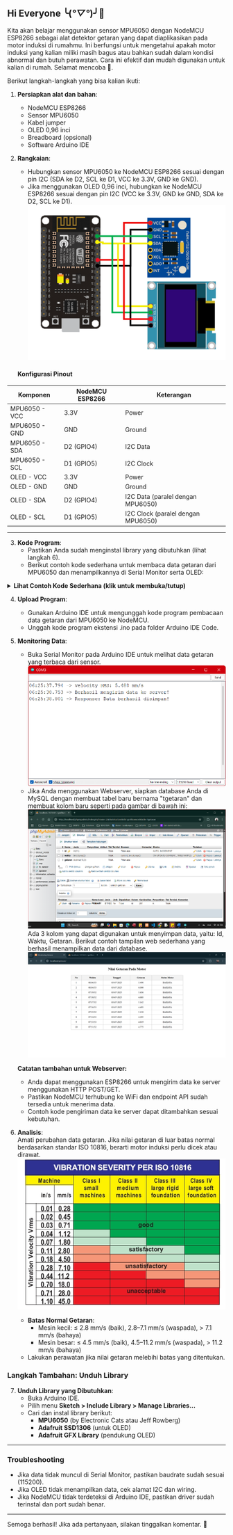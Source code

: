 ## Hi Everyone ╰(*°▽°*)╯🍉

Kita akan belajar menggunakan sensor MPU6050 dengan NodeMCU ESP8266 sebagai alat detektor getaran yang dapat diaplikasikan pada motor induksi di rumahmu. Ini berfungsi untuk mengetahui apakah motor induksi yang kalian miliki masih bagus atau bahkan sudah dalam kondisi abnormal dan butuh perawatan. Cara ini efektif dan mudah digunakan untuk kalian di rumah. Selamat mencoba 🥐.

Berikut langkah-langkah yang bisa kalian ikuti:
1. **Persiapkan alat dan bahan**:  
    - NodeMCU ESP8266  
    - Sensor MPU6050  
    - Kabel jumper  
    - OLED 0,96 inci  
    - Breadboard (opsional)  
    - Software Arduino IDE

2. **Rangkaian**:  
    - Hubungkan sensor MPU6050 ke NodeMCU ESP8266 sesuai dengan pin I2C (SDA ke D2, SCL ke D1, VCC ke 3.3V, GND ke GND).
    - Jika menggunakan OLED 0,96 inci, hubungkan ke NodeMCU ESP8266 sesuai dengan pin I2C (VCC ke 3.3V, GND ke GND, SDA ke D2, SCL ke D1).
    ![rangkaian](img/img.png)
    #### Konfigurasi Pinout

| Komponen        | NodeMCU ESP8266 | Keterangan      |
|-----------------|-----------------|-----------------|
| MPU6050 - VCC   | 3.3V            | Power           |
| MPU6050 - GND   | GND             | Ground          |
| MPU6050 - SDA   | D2 (GPIO4)      | I2C Data        |
| MPU6050 - SCL   | D1 (GPIO5)      | I2C Clock       |
| OLED - VCC      | 3.3V            | Power           |
| OLED - GND      | GND             | Ground          |
| OLED - SDA      | D2 (GPIO4)      | I2C Data (paralel dengan MPU6050) |
| OLED - SCL      | D1 (GPIO5)      | I2C Clock (paralel dengan MPU6050) |

---

3. **Kode Program**:  
    - Pastikan Anda sudah menginstal library yang dibutuhkan (lihat langkah 6).
    - Berikut contoh kode sederhana untuk membaca data getaran dari MPU6050 dan menampilkannya di Serial Monitor serta OLED:

<details>
<summary><strong>Lihat Contoh Kode Sederhana (klik untuk membuka/tutup)</strong></summary>

```cpp
#include <Wire.h>
#include <Adafruit_GFX.h>
#include <Adafruit_SSD1306.h>

#define MPU6050_ADDR 0x68
Adafruit_SSD1306 display(128, 64, &Wire, -1);

void setup() {
    Wire.begin();
    Serial.begin(115200);

    // Inisialisasi OLED
    if (!display.begin(SSD1306_SWITCHCAPVCC, 0x3C)) {
        Serial.println(F("OLED gagal (OLED failed)"));
        while (1);
    }
    display.clearDisplay();
    display.setTextSize(1);
    display.setTextColor(SSD1306_WHITE);

    // Inisialisasi MPU6050
    Wire.beginTransmission(MPU6050_ADDR);
    Wire.write(0x6B); // Register power management
    Wire.write(0);
    Wire.endTransmission();
}

void loop() {
    int16_t ax, ay, az;
    Wire.beginTransmission(MPU6050_ADDR);
    Wire.write(0x3B);
    Wire.endTransmission(false);
    Wire.requestFrom(MPU6050_ADDR, 6);
    ax = Wire.read() << 8 | Wire.read();
    ay = Wire.read() << 8 | Wire.read();
    az = Wire.read() << 8 | Wire.read();

    // Nilai getaran di bawah ini adalah satuan G (gravitasi), BUKAN mm/s
    // Menghitung magnitudo percepatan (dalam satuan G), bukan kecepatan getaran (mm/s)
    float getaran = sqrt(ax * ax + ay * ay + az * az) / 16384.0;

    Serial.print("Getaran: ");
    Serial.println(getaran, 2);

    display.clearDisplay();
    display.setCursor(0, 0);
    display.print("Getaran:");
    display.setCursor(0, 10);
    display.print(getaran, 2);
    display.display();

    delay(500);
}
```

> **Catatan:**  
> - Kode di atas hanya menampilkan nilai getaran dalam satuan *G* (gravitasi), **bukan** mm/s.  
> - Jika ingin hasil dalam mm/s, gunakan kode versi lanjutan yang sudah dilengkapi filter, integrasi, dan perhitungan RMS.  
> - Anda dapat menemukan kode tersebut di folder [`Arduino IDE code/Vrms_Tampil_Oled-SerialMonitor-.ino`](./Arduino%20IDE%20code/Vrms_Tampil_Oled-SerialMonitor-.ino) pada repository ini jika Anda membutuhkan nilai getaran dalam satuan mm/s.

</details>

   



4. **Upload Program**:  
    - Gunakan Arduino IDE untuk mengunggah kode program pembacaan data getaran dari MPU6050 ke NodeMCU.
    - Unggah kode program ekstensi .ino pada folder Arduino IDE Code.

5. **Monitoring Data**:  
    - Buka Serial Monitor pada Arduino IDE untuk melihat data getaran yang terbaca dari sensor.  
    ![serial monitor](img/sm.png)
    - Jika Anda menggunakan Webserver, siapkan database Anda di MySQL dengan membuat tabel baru bernama "tgetaran" dan membuat kolom baru seperti pada gambar di bawah ini:  
    ![Database](img/tget.png)
    Ada 3 kolom yang dapat digunakan untuk menyimpan data, yaitu: Id, Waktu, Getaran.
    Berikut contoh tampilan web sederhana yang berhasil menampilkan data dari database.  
    ![web](img/web.png)

    **Catatan tambahan untuk Webserver:**
    - Anda dapat menggunakan ESP8266 untuk mengirim data ke server menggunakan HTTP POST/GET.
    - Pastikan NodeMCU terhubung ke WiFi dan endpoint API sudah tersedia untuk menerima data.
    - Contoh kode pengiriman data ke server dapat ditambahkan sesuai kebutuhan.

6. **Analisis**:  
    Amati perubahan data getaran. Jika nilai getaran di luar batas normal berdasarkan standar ISO 10816, berarti motor induksi perlu dicek atau dirawat.  
    ![iso](img/iso.jpg)
    - **Batas Normal Getaran**:  
      - Mesin kecil: ≤ 2.8 mm/s (baik), 2.8–7.1 mm/s (waspada), > 7.1 mm/s (bahaya)
      - Mesin besar: ≤ 4.5 mm/s (baik), 4.5–11.2 mm/s (waspada), > 11.2 mm/s (bahaya)
    - Lakukan perawatan jika nilai getaran melebihi batas yang ditentukan.

### Langkah Tambahan: Unduh Library

7. **Unduh Library yang Dibutuhkan**:
    - Buka Arduino IDE.
    - Pilih menu **Sketch > Include Library > Manage Libraries...**
    - Cari dan instal library berikut:
        - **MPU6050** (by Electronic Cats atau Jeff Rowberg)
        - **Adafruit SSD1306** (untuk OLED)
        - **Adafruit GFX Library** (pendukung OLED)

---

### Troubleshooting

- Jika data tidak muncul di Serial Monitor, pastikan baudrate sudah sesuai (115200).
- Jika OLED tidak menampilkan data, cek alamat I2C dan wiring.
- Jika NodeMCU tidak terdeteksi di Arduino IDE, pastikan driver sudah terinstal dan port sudah benar.

---

Semoga berhasil! Jika ada pertanyaan, silakan tinggalkan komentar. 🚀

